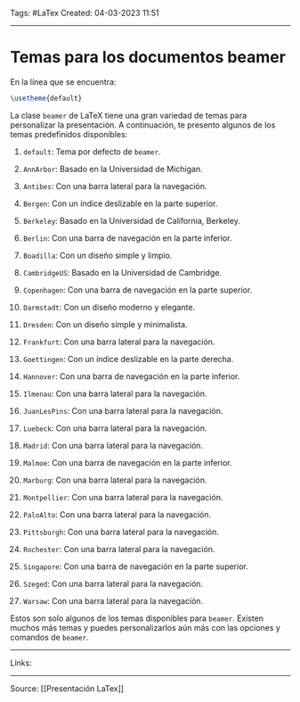Tags: #LaTex 
Created: 04-03-2023 11:51 

--- 

# Temas para los documentos beamer

En la línea que se encuentra:

```Latex
\usetheme{default}
```

La clase `beamer` de LaTeX tiene una gran variedad de temas para personalizar la presentación. A continuación, te presento algunos de los temas predefinidos disponibles:

1.  `default`: Tema por defecto de `beamer`.
    
2.  `AnnArbor`: Basado en la Universidad de Michigan.
    
3.  `Antibes`: Con una barra lateral para la navegación.
    
4.  `Bergen`: Con un índice deslizable en la parte superior.
    
5.  `Berkeley`: Basado en la Universidad de California, Berkeley.
    
6.  `Berlin`: Con una barra de navegación en la parte inferior.
    
7.  `Boadilla`: Con un diseño simple y limpio.
    
8.  `CambridgeUS`: Basado en la Universidad de Cambridge.
    
9.  `Copenhagen`: Con una barra de navegación en la parte superior.
    
10.  `Darmstadt`: Con un diseño moderno y elegante.
    
11.  `Dresden`: Con un diseño simple y minimalista.
    
12.  `Frankfurt`: Con una barra lateral para la navegación.
    
13.  `Goettingen`: Con un índice deslizable en la parte derecha.
    
14.  `Hannover`: Con una barra de navegación en la parte inferior.
    
15.  `Ilmenau`: Con una barra lateral para la navegación.
    
16.  `JuanLesPins`: Con una barra lateral para la navegación.
    
17.  `Luebeck`: Con una barra lateral para la navegación.
    
18.  `Madrid`: Con una barra lateral para la navegación.
    
19.  `Malmoe`: Con una barra de navegación en la parte inferior.
    
20.  `Marburg`: Con una barra lateral para la navegación.
    
21.  `Montpellier`: Con una barra lateral para la navegación.
    
22.  `PaloAlto`: Con una barra lateral para la navegación.
    
23.  `Pittsburgh`: Con una barra lateral para la navegación.
    
24.  `Rochester`: Con una barra lateral para la navegación.
    
25.  `Singapore`: Con una barra de navegación en la parte superior.
    
26.  `Szeged`: Con una barra lateral para la navegación.
    
27.  `Warsaw`: Con una barra lateral para la navegación.
    

Estos son solo algunos de los temas disponibles para `beamer`. Existen muchos más temas y puedes personalizarlos aún más con las opciones y comandos de `beamer`.

--- 

Links: 

--- 

Source: [[Presentación LaTex]]